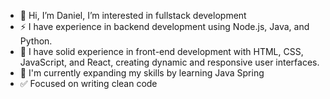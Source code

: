- 👋 Hi, I’m Daniel, I’m interested in fullstack development  
- ⚡ I have experience in backend development using Node.js, Java, and Python.
- 🎯 I have solid experience in front-end development with HTML, CSS, JavaScript, and React, creating dynamic and responsive user interfaces.
- 🚀 I'm currently expanding my skills by learning Java Spring
- ✅ Focused on writing clean code
